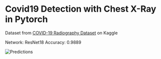 # Covid19 Detection with Chest X-Ray in Pytorch

Dataset from [COVID-19 Radiography Dataset](https://www.kaggle.com/tawsifurrahman/covid19-radiography-database) on Kaggle

Network: ResNet18
Accuracy: 0.9889

![Predictions](./fig/predictions.png)
